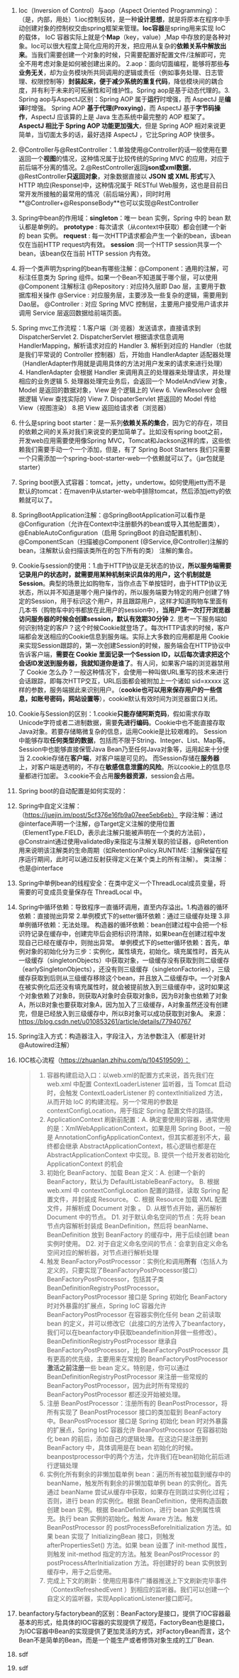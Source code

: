 1. Ioc（Inversion of Control）与aop（Aspect Oriented Programming）：（是，内部，用处）1.ioc控制反转，是一种**设计思想**，就是将原本在程序中手动创建对象的控制权交由spring框架来管理。**Ioc容器**是spring用来实现 IoC 的载体， IoC 容器实际上就是个**Map**（key，value）,Map 中存放的是各种对象。Ioc可以很大程度上简化应用的开发，把应用从复杂的**依赖关系中解放出来**。当我们需要创建一个对象的时候，只需要配置好配置文件/注解即可，完全不用考虑对象是如何被创建出来的。  2.aop：面向切面编程，能够将那些**与业务无关**，却为业务模块所共同调用的逻辑或责任（例如事务处理、日志管理、权限控制等）**封装起来，便于减少系统的重复代码**，降低模块间的耦合度，并有利于未来的可拓展性和可维护性。Spring aop是基于动态代理的。3. Spring aop与AspectJ区别：Spring AOP 属于**运行**时增强，而 AspectJ 是**编译**时增强。 Spring AOP **基于代理(Proxying)**，而 AspectJ 基于**字节码操作**，AspectJ 应该算的上是 Java 生态系统中最完整的 AOP 框架了。**AspectJ 相比于 Spring AOP 功能更加强大**，但是 Spring AOP 相对来说更简单，当切面太多的话，最好选择 AspectJ ，它比Spring AOP 快很多。

2. @Controller与@RestController：1.单独使用@Controller的话一般使用在要返回一个**视图**的情况，这种情况属于比较传统的Spring MVC 的应用，对应于前后端不分离的情况。2.@RestController返回**json或xml数据**，@RestController**只返回对象**，对象数据直接以 **JSON 或 XML 形式**写入 HTTP 响应(Response)中，这种情况属于 RESTful Web服务，这也是目前日常开发所接触的最常用的情况（前后端分离），同时时用**@Controller+@ResponseBody**也可以实现@RestController

3. Spring中bean的作用域：**singleton**：唯一 bean 实例，Spring 中的 bean 默认都是单例的。  **prototype** : 每次请求（从context中获取）都会创建一个新的 bean 实例。  **request** : 每一次HTTP请求都会产生一个新的bean，该bean仅在当前HTTP request内有效。  **session** :同一个HTTP session共享一个bean，该bean仅在当前 HTTP session 内有效。 

4. 将一个类声明为spring的bean有哪些注解：@Component：通用的注解，可标注任意类为 Spring 组件。如果一个Bean不知道属于哪个层，可以使用@Component 注解标注  @Repository : 对应持久层即 Dao 层，主要用于数据库相关操作  @Service : 对应服务层，主要涉及一些复杂的逻辑，需要用到 Dao层。  @Controller : 对应 Spring MVC 控制层，主要用户接受用户请求并调用 Service 层返回数据给前端页面。

5. Spring mvc工作流程：1.客户端（浏·览器）发送请求，直接请求到 DispatcherServlet 2. DispatcherServlet 根据请求信息调用 HandlerMapping，解析请求对应的 Handler  3. 解析到对应的 Handler（也就是我们平常说的 Controller 控制器）后，开始由 HandlerAdapter 适配器处理（HandlerAdapter作用就是调用具体的方法对用户发来的请求来进行处理）  4. HandlerAdapter 会根据 Handler 来调用真正的处理器来处理请求，并处理相应的业务逻辑  5. 处理器处理完业务后，会返回一个 ModelAndView 对象，Model 是返回的数据对象，View 是个逻辑上的 View 6. ViewResolver 会根据逻辑 View 查找实际的 View  7. DispaterServlet 把返回的 Model 传给 View（视图渲染）  8.把 View 返回给请求者（浏览器）

6. 什么是spring boot starter：是一系列**依赖关系的集合**，因为它的存在，项目的依赖之间的关系对我们来说变的更加简单了。比如没有spring boot之前，开发web应用需要使用像Spring MVC，Tomcat和Jackson这样的库，这些依赖我们需要手动一个一个添加，但是，有了 Spring Boot Starters 我们只需要一个只需添加一个spring-boot-starter-web一个依赖就可以了。（jar包就是starter）

7. Spring boot嵌入式容器：tomcat，jetty，undertow。如何使用jetty而不是默认的tomcat：在maven中从starter-web中排除tomcat，然后添加jetty的依赖就可以了。

8. SpringBootApplication注解：@SpringBootApplication可以看作是@Configuration（允许在Context中注册额外的bean或导入其他配置类），@EnableAutoConfiguration（启用 SpringBoot 的自动配置机制）、@ComponentScan（扫描被@Component (@Service,@Controller)注解的bean，注解默认会扫描该类所在的包下所有的类） 注解的集合。

9. Cookie与session的使用：1.由于HTTP协议是无状态的协议，**所以服务端需要记录用户的状态时，就需要用某种机制来识具体的用户，这个机制就是Session**。典型的场景比如购物车，当你点击下单按钮时，由于HTTP协议无状态，所以并不知道是哪个用户操作的，所以服务端要为特定的用户创建了特定的Session，用于标识这个用户，并且跟踪用户，这样才知道购物车里面有几本书（购物车中的书都放在此用户的session中），**当用户第一次打开浏览器访问服务器的时候会创建session，默认有效期30分钟**  2. 思考一下服务端如何识别特定的客户？这个时候Cookie就登场了。每次HTTP请求的时候，客户端都会发送相应的Cookie信息到服务端。实际上大多数的应用都是用 Cookie 来实现Session跟踪的，第一次创建Session的时候，服务端会在HTTP协议中告诉客户端，**需要在 Cookie 里面记录一个Session ID，以后每次请求把这个会话ID发送到服务器，我就知道你是谁了**。有人问，如果客户端的浏览器禁用了 Cookie 怎么办？一般这种情况下，会使用一种叫做URL重写的技术来进行会话跟踪，即每次HTTP交互，URL后面都会被附加上一个诸如 sid=xxxxx 这样的参数，服务端据此来识别用户。（**cookie也可以用来保存用户的一些信息，如账号密码，网站设置等**），cookie默认有效时间为浏览器窗口关闭。

10. Cookie与Session的区别：1.cookie**只能存储阿斯克码**，假如需求存取Unicode字符或者二进制数据，需要**先进行编码**。Cookie中也不能直接存取Java对象。若要存储略微复杂的信息，运用Cookie是比较艰难的。  Session中能够存取**任何类型的数据**，包括而不限于String、Integer、List、Map等。Session中也能够直接保管Java Bean乃至任何Java对象等，运用起来十分便当 2.cookie存储在**客户端**，对客户端是可见的。 而Session存储在**服务器**上，对客户端是透明的，不存在**敏感信息泄露的风险**。所以cookie上的信息尽量都进行加密。 3.cookie不会占用**服务器资源**，session会占用。 

11. Spring boot的自动配置是如何实现的：

12. Spring中自定义注解：（https://juejin.im/post/5cf376e16fb9a07eee5eb6eb） 字段注解：通过@interface声明一个注解，@Target定义注解的使用位置（ElementType.FIELD，表示此注解只能被声明在一个类的方法前），@Constraint通过使用validatedBy来指定与注解关联的验证器，@Retention用来说明该注解类的生命周期（如RetentionPolicy.RUNTIME: 注解保留在程序运行期间，此时可以通过反射获得定义在某个类上的所有注解）。 类注解：也是@interface

13. Spring中单例bean的线程安全：在类中定义一个ThreadLocal成员变量，将需要的可变成员变量保存在 ThreadLocal 中。

14. Spring中循环依赖：导致程序一直循环调用，直至内存溢出。1.构造器的循环依赖：直接抛出异常  2.单例模式下的setter循环依赖：通过三级缓存处理 3.非单例循环依赖：无法处理。  构造器的循环依赖：bean创建过程中会把一个标识符记录在缓存中，创建完毕后会把标识符清除，如果bean在创建过程中发现自己已经在缓存中，则抛出异常。  单例模式下的setter循环依赖：首先，单例对象的初始化分为三步：实例化，属性填充，初始化。填充属性时，首先从一级缓存（singletonObjects）中获取对象，一级缓存没有获取到则二级缓存（earlySingletonObjects），还没有则三级缓存（singletonFactories），三级缓存获取到后则从三级缓存移除这个bean，并且放入二级缓存中。一个对象A在被实例化后还没有填充属性时，就会被提前放入到三级缓存中，这时如果这个对象依赖了对象B，则获取A对象时会获取对象B，因为B对象也依赖了对象A，所以B对象也要获取对象A，因为加入了三级缓存，A对象虽然还没有创建完，但是已经放入到三级缓存中，所以B对象可以成功获取到对象A。  来源：https://blog.csdn.net/u010853261/article/details/77940767

15. Spring注入方式：构造器注入，字段注入，方法参数注入（都是针对@Autowired注解）

16. IOC核心流程（https://zhuanlan.zhihu.com/p/104519509）：

    > 1. 容器构建启动入口：以web.xml的配置方式来说，首先我们在 web.xml 中配置 ContextLoaderListener 监听器，当 Tomcat 启动时，会触发 ContextLoaderListener 的 contextInitialized 方法，从而开始 IoC 的构建流程。另一个常用的参数是 contextConfigLocation，用于指定 Spring 配置文件的路径。
    > 2. ApplicationContext 刷新前配置：A. 确定要使用的容器，通常使用的是：XmlWebApplicationContext，如果是用 Spring Boot，一般是 AnnotationConfigApplicationContext，但其实都差别不大，最终都会继承 AbstractApplicationContext，核心逻辑也都是在 AbstractApplicationContext 中实现。B. 提供一个给开发者初始化 ApplicationContext 的机会
    > 3. 初始化 BeanFactory、加载 Bean 定义：A. 创建一个新的 BeanFactory，默认为 DefaultListableBeanFactory。  B. 根据 web.xml 中 contextConfigLocation 配置的路径，读取 Spring 配置文件，并封装成 Resource。  C. 根据 Resource 加载 XML 配置文件，并解析成 Document 对象 。 D. 从根节点开始，遍历解析 Document 中的节点。 D1. 对于默认命名空间的节点：先将 bean 节点内容解析封装成 BeanDefinition，然后将 beanName、BeanDefinition 放到 BeanFactory 的缓存中，用于后续创建 bean 实例时使用。  D2. 对于自定义命名空间的节点：会拿到自定义命名空间对应的解析器，对节点进行解析处理
    > 4. 触发 BeanFactoryPostProcessor：实例化和调用**所有**（包括人为定义的，只要实现了BeanFactoryPostProcessor接口） BeanFactoryPostProcessor，包括其子类 BeanDefinitionRegistryPostProcessor。 BeanFactoryPostProcessor 接口是 Spring 初始化 BeanFactory 时对外暴露的扩展点，Spring IoC 容器允许 BeanFactoryPostProcessor 在容器实例化任何 bean 之前读取 bean 的定义，并可以修改它（此接口的方法传入了beanfactory，我们可以在beanfactory中获取beandefinition并做一些修改）。  BeanDefinitionRegistryPostProcessor 继承自 BeanFactoryPostProcessor，比 BeanFactoryPostProcessor 具有更高的优先级，主要用来在常规的 BeanFactoryPostProcessor **激活之前注册**一些 bean 定义。特别是，你可以通过 BeanDefinitionRegistryPostProcessor 来注册一些常规的 BeanFactoryPostProcessor，因为此时所有常规的 BeanFactoryPostProcessor 都还没开始被处理。
    > 5. 注册 BeanPostProcessor：注册所有的 BeanPostProcessor，将所有实现了 BeanPostProcessor 接口的类加载到 BeanFactory 中。BeanPostProcessor 接口是 Spring 初始化 bean 时对外暴露的扩展点，Spring IoC 容器允许 BeanPostProcessor 在容器初始化 bean 的前后，添加自己的逻辑处理。在这边只是注册到 BeanFactory 中，具体调用是在 bean 初始化的时候。   beanpostprocessor中的两个方法，允许我们在bean初始化前后进行逻辑处理
    > 6. 实例化所有剩余的非懒加载单例 bean：遍历所有被加载到缓存中的 beanName，触发所有剩余的非懒加载单例 bean 的实例化。首先通过 beanName 尝试从缓存中获取，如果存在则跳过实例化过程；否则，进行 bean 的实例化。根据 BeanDefinition，使用构造函数创建 bean 实例。根据 BeanDefinition，进行 bean 实例属性填充。执行 bean 实例的初始化。触发 Aware 方法。触发 BeanPostProcessor 的 postProcessBeforeInitialization 方法。如果 bean 实现了 InitializingBean 接口，则触发 afterPropertiesSet() 方法。如果 bean 设置了 init-method 属性，则触发 init-method 指定的方法。触发 BeanPostProcessor 的 postProcessAfterInitialization 方法。将创建好的 bean 实例放到缓存中，用于之后使用。
    > 7. 完成上下文的刷新：使用应用事件广播器推送上下文刷新完毕事件（ContextRefreshedEvent ）到相应的监听器。我们可以创建一个自定义的监听器，实现ApplicationListener接口即可。

17. beanfactory与factorybean的区别：BeanFactory是接口，提供了IOC容器最基本的形式，给具体的IOC容器的实现提供了规范，FactoryBean也是接口，为IOC容器中Bean的实现提供了更加灵活的方式，对FactoryBean而言，这个Bean不是简单的Bean，而是一个能生产或者修饰对象生成的工厂Bean.

18. sdf

19. sdf